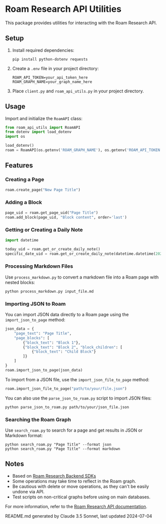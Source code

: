 # Roam Research API Utilities

This package provides utilities for interacting with the Roam Research API.

## Setup

1. Install required dependencies:
   ```
   pip install python-dotenv requests
   ```

2. Create a `.env` file in your project directory:
   ```
   ROAM_API_TOKEN=your_api_token_here
   ROAM_GRAPH_NAME=your_graph_name_here
   ```

3. Place `client.py` and `roam_api_utils.py` in your project directory.

## Usage

Import and initialize the `RoamAPI` class:

```python
from roam_api_utils import RoamAPI
from dotenv import load_dotenv
import os

load_dotenv()
roam = RoamAPI(os.getenv('ROAM_GRAPH_NAME'), os.getenv('ROAM_API_TOKEN'))
```

## Features

### Creating a Page

```python
roam.create_page("New Page Title")
```

### Adding a Block

```python
page_uid = roam.get_page_uid("Page Title")
roam.add_block(page_uid, "Block content", order='last')
```

### Getting or Creating a Daily Note

```python
import datetime

today_uid = roam.get_or_create_daily_note()
specific_date_uid = roam.get_or_create_daily_note(datetime.datetime(2024, 7, 4))
```

### Processing Markdown Files

Use `process_markdown.py` to convert a markdown file into a Roam page with nested blocks:

```
python process_markdown.py input_file.md
```

### Importing JSON to Roam

You can import JSON data directly to a Roam page using the `import_json_to_page` method:

```python
json_data = {
    "page_text": "Page Title",
    "page_blocks": [
        {"block_text": "Block 1"},
        {"block_text": "Block 2", "block_children": [
            {"block_text": "Child Block"}
        ]}
    ]
}
roam.import_json_to_page(json_data)
```

To import from a JSON file, use the `import_json_file_to_page` method:

```python
roam.import_json_file_to_page("path/to/your/file.json")
```

You can also use the `parse_json_to_roam.py` script to import JSON files:

```
python parse_json_to_roam.py path/to/your/json_file.json
```

### Searching the Roam Graph

Use `search_roam.py` to search for a page and get results in JSON or Markdown format:

```
python search_roam.py "Page Title" --format json
python search_roam.py "Page Title" --format markdown
```

## Notes

- Based on [Roam Research Backend SDKs](https://github.com/Roam-Research/backend-sdks)
- Some operations may take time to reflect in the Roam graph.
- Be cautious with delete or move operations, as they can't be easily undone via API.
- Test scripts on non-critical graphs before using on main databases.

For more information, refer to the [Roam Research API documentation](https://github.com/Roam-Research/backend-sdks).

README.md generated by Claude 3.5 Sonnet, last updated 2024-07-04